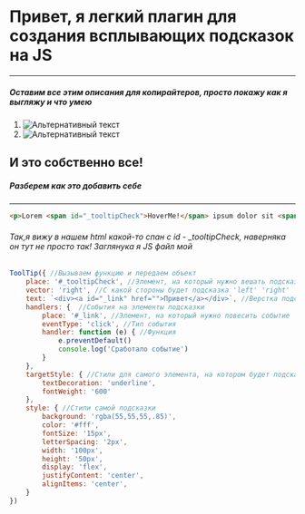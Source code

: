 Привет, я легкий плагин для создания всплывающих подсказок на JS
=====================
***
##### Оставим все этим описания для копирайтеров, просто покажу как я выгляжу и что умею
[hoverOut]: https://i.imgur.com/O0T0yu7.png
[hoverIn]: https://i.imgur.com/EVD9TZU.gif
1. ![Альтернативный текст][hoverOut]
2. ![Альтернативный текст][hoverIn]



## И это собственно все!
##### Разберем как это добавить себе
-----------------------------------
```html
<p>Lorem <span id="_tooltipCheck">HoverMe!</span> ipsum dolor sit <span id="tooltip">Привет</span>, consectetur adipisicing <span id="tooltip2">Еще привет</span>. Lorem ipsum dolor sit amet, consectetur adipisicing elit. Libero, odit.  perspiciatis quod tempore?</p>
```

###### Так,я вижу в нашем html какой-то спан с id - _tooltipCheck, наверняка он тут не просто так! Заглянука я JS файл мой

```js
ToolTip({ //Вызываем функцию и передаем объект
    place: '#_tooltipCheck', //Элемент, на который нужно вешать подсказку
    vector: 'right', //С какой стороны будет подсказка 'left' 'right' 'top' 'bottom'
    text: `<div><a id="_link" href="">Привет</a></div>`, //Верстка подсказки, можно использовать просто текст
    handlers: {  //События на элементы подсказки
        place: '#_link', //Элемент, на который нужно повесить событие
        eventType: 'click', //Тип события
        handler: function (e) { //Функция
            e.preventDefault()
            console.log('Сработало событие')
        }
    },
    targetStyle: { //Стили для самого элемента, на котором будет подсказка
        textDecoration: 'underline',
        fontWeight: '600'
    },
    style: { //Стили самой подсказки
        background: 'rgba(55,55,55,.85)',
        color: '#fff',
        fontSize: '15px',
        letterSpacing: '2px',
        width: '100px',
        height: '50px',
        display: 'flex',
        justifyContent: 'center',
        alignItems: 'center',
    }
})

```

